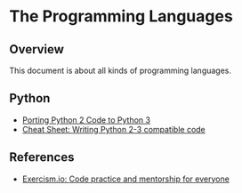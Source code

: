 # The Programming Languages

## Overview

This document is about all kinds of programming languages.

## Python

- [Porting Python 2 Code to Python 3](https://docs.python.org/3/howto/pyporting.html)
- [Cheat Sheet: Writing Python 2-3 compatible code](http://python-future.org/compatible_idioms.html)

## References

- [Exercism.io: Code practice and mentorship for everyone](https://exercism.io/)
